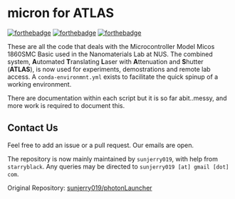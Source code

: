 # micron for ATLAS
[![forthebadge](https://forthebadge.com/images/badges/made-with-python.svg)](https://forthebadge.com)
[![forthebadge](https://forthebadge.com/images/badges/built-with-science.svg)](https://forthebadge.com)
[![forthebadge](https://forthebadge.com/images/badges/uses-badges.svg)](https://forthebadge.com)

These are all the code that deals with the Microcontroller Model Micos 1860SMC Basic used in the Nanomaterials Lab at NUS. The combined system, **A**utomated **T**ranslating **L**aser with **A**ttenuation and **S**hutter (**ATLAS**), is now used for experiments, demostrations and remote lab access. A `conda-environmnt.yml` exists to facilitate the quick spinup of a working environment. 

There are documentation within each script but it is so far abit..messy, and more work is required to document this. 

## Contact Us
Feel free to add an issue or a pull request. Our emails are open.

The repository is now mainly maintained by ```sunjerry019```, with help from ```starryblack```. Any queries may be directed to ```sunjerry019 [at] gmail [dot] com```.

Original Repository: [sunjerry019/photonLauncher](https://github.com/sunjerry019/photonLauncher)

